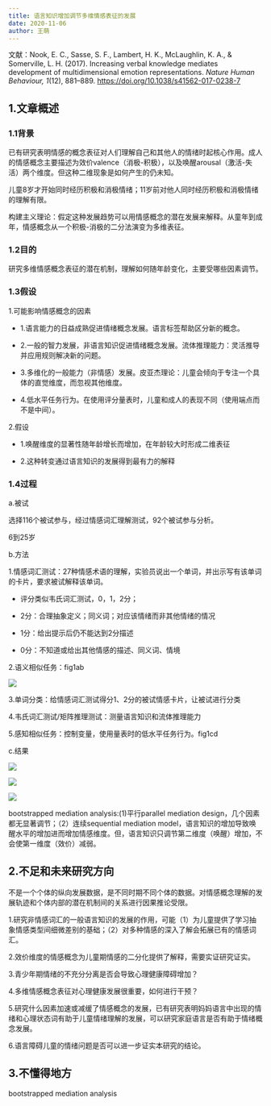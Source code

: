 ```yaml
---
title: 语言知识增加调节多维情感表征的发展
date: 2020-11-06
author: 王萌
---
```


文献：Nook, E. C., Sasse, S. F., Lambert, H. K., McLaughlin, K. A., & Somerville, L. H. (2017). Increasing verbal knowledge mediates development of multidimensional emotion representations. *Nature Human Behaviour, 1*(12), 881–889. https://doi.org/10.1038/s41562-017-0238-7


## 1.文章概述

### 1.1背景

已有研究表明情感的概念表征对人们理解自己和其他人的情绪时起核心作用。成人的情感概念主要描述为效价valence（消极-积极），以及唤醒arousal（激活-失活）两个维度。但这种二维现象是如何产生的仍未知。

儿童8岁才开始同时经历积极和消极情绪；11岁前对他人同时经历积极和消极情绪的理解有限。

构建主义理论：假定这种发展趋势可以用情感概念的潜在发展来解释。从童年到成年，情感概念从一个积极-消极的二分法演变为多维表征。


### 1.2目的

研究多维情感概念表征的潜在机制，理解如何随年龄变化，主要受哪些因素调节。

### 1.3假设

1.可能影响情感概念的因素

+ 1.语言能力的日益成熟促进情绪概念发展。语言标签帮助区分新的概念。

+ 2.一般的智力发展，非语言知识促进情绪概念发展。流体推理能力：灵活推导并应用规则解决新的问题。

+ 3.多维化的一般能力（非情感）发展。皮亚杰理论：儿童会倾向于专注一个具体的直觉维度，而忽视其他维度。

+ 4.低水平任务行为。在使用评分量表时，儿童和成人的表现不同（使用端点而不是中间）。

2.假设

+ 1.唤醒维度的显著性随年龄增长而增加，在年龄较大时形成二维表征

+ 2.这种转变通过语言知识的发展得到最有力的解释

### 1.4过程

a.被试

选择116个被试参与，经过情感词汇理解测试，92个被试参与分析。

6到25岁

b.方法

1.情感词汇测试：27种情感术语的理解，实验员说出一个单词，并出示写有该单词的卡片，要求被试解释该单词。

+ 评分类似韦氏词汇测试，0，1，2分；

+ 2分：合理抽象定义；同义词；对应该情绪而非其他情绪的情况

+ 1分：给出提示后仍不能达到2分描述

+ 0分：不知道或给出其他情感的描述、同义词、情境

2.语义相似任务：fig1ab

![](https://likanzhan.github.io/ReadThinkWrite/Supporting_Information/2020-11-07-WM2-fig1.png)

3.单词分类：给情感词汇测试得分1、2分的被试情感卡片，让被试进行分类

4.韦氏词汇测试/矩阵推理测试：测量语言知识和流体推理能力

5.感知相似任务：控制变量，使用量表时的低水平任务行为。fig1cd


c.结果

![](https://likanzhan.github.io/ReadThinkWrite/Supporting_Information/2020-11-07-WM2-fig2.png)

![](https://likanzhan.github.io/ReadThinkWrite/Supporting_Information/2020-11-07-WM2-fig3.png)

![](https://likanzhan.github.io/ReadThinkWrite/Supporting_Information/2020-11-07-WM2-fig4.png)

bootstrapped mediation analysis:(1)平行parallel mediation design，几个因素都无显著调节；（2）连续sequential mediation model，语言知识的增加导致唤醒水平的增加进而增加情感维度。但，语言知识只调节第二维度（唤醒）增加，不会使第一维度（效价）减弱。

## 2.不足和未来研究方向

不是一个个体的纵向发展数据，是不同时期不同个体的数据。对情感概念理解的发展轨迹和个体内部的潜在机制间的关系进行因果推论受限。

1.研究非情感词汇的一般语言知识的发展的作用，可能（1）为儿童提供了学习抽象情感类型间细微差别的基础；（2）对多种情感的深入了解会拓展已有的情感词汇。

2.效价维度的情感概念为儿童期情感的二分化提供了解释，需要实证研究证实。

3.青少年期情绪的不充分分离是否会导致心理健康障碍增加？

4.多维情感概念表征对心理健康发展很重要，如何进行干预？

5.研究什么因素加速或减缓了情感概念的发展，已有研究表明妈妈语言中出现的情绪和心理状态词有助于儿童情绪理解的发展，可以研究家庭语言是否有助于情绪概念发展。

6.语言障碍儿童的情绪问题是否可以进一步证实本研究的结论。

## 3.不懂得地方

bootstrapped mediation analysis